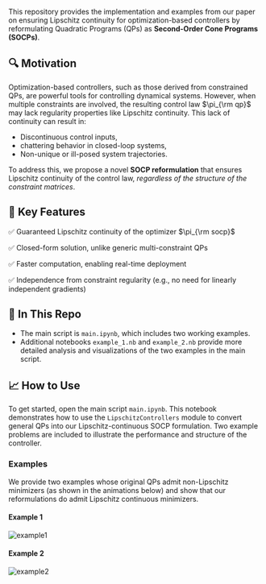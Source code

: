 This repository provides the implementation and examples from our paper on ensuring Lipschitz continuity for optimization-based controllers by reformulating Quadratic Programs (QPs) as **Second-Order Cone Programs (SOCPs)**.

## 🔍 Motivation
Optimization-based controllers, such as those derived from constrained QPs, are powerful tools for controlling dynamical systems. However, when multiple constraints are involved, the resulting control law $\pi_{\rm qp}$ may lack regularity properties like Lipschitz continuity. This lack of continuity can result in:
- Discontinuous control inputs,
- chattering behavior in closed-loop systems,
- Non-unique or ill-posed system trajectories.


To address this, we propose a novel **SOCP reformulation** that ensures Lipschitz continuity of the control law, *regardless of the structure of the constraint matrices*.


## 🧩 Key Features
✅ Guaranteed Lipschitz continuity of the optimizer $\pi_{\rm socp}$

✅ Closed-form solution, unlike generic multi-constraint QPs

✅ Faster computation, enabling real-time deployment

✅ Independence from constraint regularity (e.g., no need for linearly independent gradients)

## 📁 In This Repo
- The main script is `main.ipynb`, which includes two working examples.
- Additional notebooks `example_1.nb` and `example_2.nb` provide more detailed analysis and visualizations of the two examples in the main script.


## 📈 How to Use
To get started, open the main script `main.ipynb`. This notebook demonstrates how to use the `LipschitzControllers` module to convert general QPs into our Lipschitz-continuous SOCP formulation. 
Two example problems are included to illustrate the performance and structure of the controller. 

### Examples
We provide two examples whose original QPs admit non-Lipschitz minimizers (as shown in the animations below) and show that our reformulations do admit Lipschitz continuous minimizers.
#### Example 1
![example1](https://github.com/user-attachments/assets/baba75f8-4c3a-47ee-badf-126f1e4b3db4)
#### Example 2
![example2](https://github.com/user-attachments/assets/a295eb77-84f1-44e1-9362-dc1d6405a001)

<!--For more detailed analyses of these examples, please refer to our paper.

## 📜 Citation
If you use this work, please cite:
```bibtex
@article{your2025paper,
  title     = {Guaranteed Lipschitz Reformulations of Quadratic Programs with Multiple Constraints},
  author    = {Agrawal, Devansh and Lee, Haejoon and Panagou, Dimitra},
  journal   = {...},
  year      = {2025},
  note      = {}
}
-->
